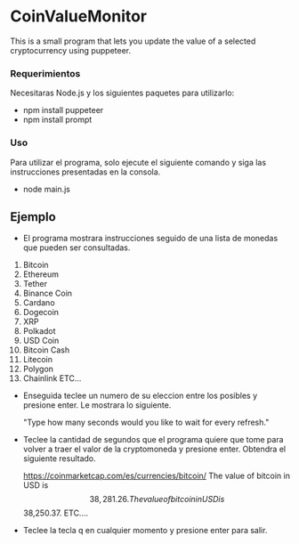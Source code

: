 # CoinValueMonitor

This is a small program that lets you update the value of a selected cryptocurrency using puppeteer.

### Requerimientos

Necesitaras Node.js y los siguientes paquetes para utilizarlo:

-   npm install puppeteer
-   npm install prompt

### Uso

Para utilizar el programa, solo ejecute el siguiente comando y siga las instrucciones presentadas en la consola.

-   node main.js


## Ejemplo

-   El programa mostrara instrucciones seguido de una lista de monedas que pueden ser consultadas.

 1. Bitcoin 
 2. Ethereum
 3. Tether
 4. Binance Coin
 5. Cardano
 6. Dogecoin
 7. XRP
 8. Polkadot
 9. USD Coin
 10. Bitcoin Cash
 11. Litecoin
 12. Polygon
 13. Chainlink
     ETC...


-   Enseguida teclee un numero de su eleccion entre los posibles y presione enter. Le mostrara lo siguiente.

    "Type how many seconds would you like to wait for every refresh."

-   Teclee la cantidad de segundos que el programa quiere que tome para volver a traer el valor de la cryptomoneda y presione enter. Obtendra el siguiente resultado.

    https://coinmarketcap.com/es/currencies/bitcoin/
    The value of bitcoin in USD is $$38,281.26.
    The value of bitcoin in USD is $$38,250.37.
        ETC....

-   Teclee la tecla q en cualquier momento y presione enter para salir.
